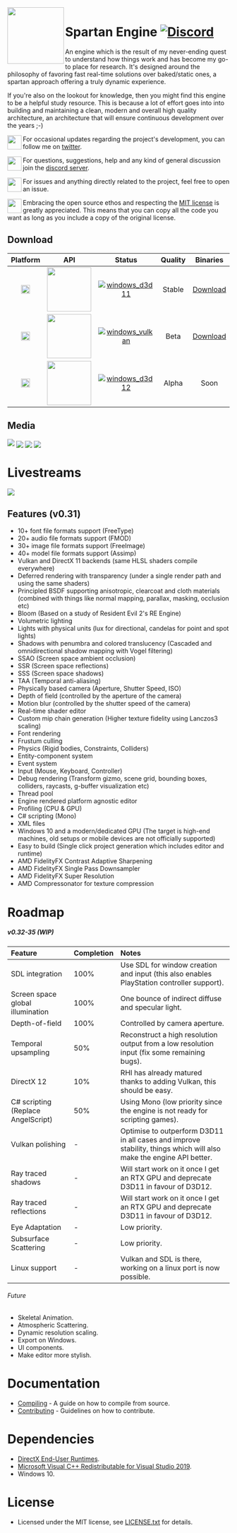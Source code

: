 

<img align="left" width="128" src="https://raw.githubusercontent.com/PanosK92/SpartanEngine/master/Data/logo256.png"/>

# Spartan Engine [![Discord](https://img.shields.io/discord/677302405263785986?label=Discord)](https://discord.gg/TG5r2BS)

<p>An engine which is the result of my never-ending quest to understand how things work and has become my go-to place for research. It's designed around the philosophy of favoring fast real-time solutions over baked/static ones, a spartan approach offering a truly dynamic experience.</p>

<p>If you're also on the lookout for knowledge, then you might find this engine to be a helpful study resource. This is because a lot of effort goes into into building and maintaining a clean, modern and overall high quality architecture, an architecture that will ensure continuous development over the years ;-) </p> 

<p><img align="left" width="32" src="https://valentingom.files.wordpress.com/2016/03/twitter-logo2.png"/>For occasional updates regarding the project's development, you can follow me on <a href="https://twitter.com/panoskarabelas1?ref_src=twsrc%5Etfw">twitter</a>.</p> 

<img align="left" width="32" src="https://www.freepnglogos.com/uploads/discord-logo-png/discord-logo-vector-download-0.png">For questions, suggestions, help and any kind of general discussion join the [discord server](https://discord.gg/TG5r2BS).

<img align="left" width="32" src="https://cdn-icons-png.flaticon.com/512/25/25231.png">For issues and anything directly related to the project, feel free to open an issue.

<img align="left" width="32" src="https://opensource.org/files/OSIApproved_1.png">Embracing the open source ethos and respecting the <a href="https://en.wikipedia.org/wiki/MIT_License">MIT license</a> is greatly appreciated. This means that you can copy all the code you want as long as you include a copy of the original license.</p>

## Download
Platform | API | Status | Quality | Binaries
:-:|:-:|:-:|:-:|:-:|
<img src="https://raw.githubusercontent.com/PanosK92/SpartanEngine/master/docs/logo_windows.png" width="20"/>|<img src="https://raw.githubusercontent.com/PanosK92/SpartanEngine/master/docs/logo_d3d11.png" width="100"/>|[![windows_d3d11](https://github.com/PanosK92/SpartanEngine/actions/workflows/windows_d3d11.yml/badge.svg)](https://github.com/PanosK92/SpartanEngine/actions/workflows/windows_d3d11.yml)|Stable|[Download](https://nightly.link/PanosK92/SpartanEngine/workflows/windows_d3d11/master/windows_d3d11.zip)
<img src="https://raw.githubusercontent.com/PanosK92/SpartanEngine/master/docs/logo_windows.png" width="20"/>|<img src="https://raw.githubusercontent.com/PanosK92/SpartanEngine/master/docs/logo_vulkan.png" width="100"/>|[![windows_vulkan](https://github.com/PanosK92/SpartanEngine/actions/workflows/windows_vulkan.yml/badge.svg)](https://github.com/PanosK92/SpartanEngine/actions/workflows/windows_vulkan.yml)|Beta|[Download](https://nightly.link/PanosK92/SpartanEngine/workflows/windows_vulkan/master/windows_vulkan.zip)
<img src="https://raw.githubusercontent.com/PanosK92/SpartanEngine/master/docs/logo_windows.png" width="20"/>|<img src="https://raw.githubusercontent.com/PanosK92/SpartanEngine/master/docs/logo_d3d12.png" width="100"/>|[![windows_d3d12](https://github.com/PanosK92/SpartanEngine/actions/workflows/windows_d3d12.yml/badge.svg)](https://github.com/PanosK92/SpartanEngine/actions/workflows/windows_d3d12.yml)|Alpha|Soon

## Media
[![](https://i.imgur.com/j6zIEI9.jpg)](https://www.youtube.com/watch?v=RIae1ma_DSo)
<img align="center" src="https://raw.githubusercontent.com/PanosK92/SpartanEngine/master/Data/readme_screen_1.1.jpg"/>
<img align="center" src="https://raw.githubusercontent.com/PanosK92/SpartanEngine/master/Data/readme_screen_2.1.jpg"/>
<img align="center" src="https://raw.githubusercontent.com/PanosK92/SpartanEngine/master/Data/readme_screen_3.2.jpg"/>

# Livestreams
[
![](https://am3pap002files.storage.live.com/y4m668NLa90wXlIgOKHRYwgaXWRxxdqMFr2U4zE1ZTPl55iZfEbmbNJMASJLxYrpXe6rb0TgYfNJRLOwb9eJV1ncDTueeBQtKxhC2m0N_g4G8II87RV9yRU_l7X8b294hA70yziCMCnMlbA9-w8UTT1eDvj9srgU6RxGspRYAKJwPDKPtBdYXPFS4FHtZq2kOgBhu2taWMrJplNriPGcQEMTumN6BAdWp-xrHzwEfA1OjM?encodeFailures=1&width=2213&height=1245)](https://www.youtube.com/watch?v=QcytU6AKwqk)

## Features (v0.31)
- 10+ font file formats support (FreeType)
- 20+ audio file formats support (FMOD)
- 30+ image file formats support (FreeImage)
- 40+ model file formats support (Assimp)
- Vulkan and DirectX 11 backends (same HLSL shaders compile everywhere)
- Deferred rendering with transparency (under a single render path and using the same shaders)
- Principled BSDF supporting anisotropic, clearcoat and cloth materials (combined with things like normal mapping, parallax, masking, occlusion etc)
- Bloom (Based on a study of Resident Evil 2's RE Engine)
- Volumetric lighting
- Lights with physical units (lux for directional, candelas for point and spot lights)
- Shadows with penumbra and colored translucency (Cascaded and omnidirectional shadow mapping with Vogel filtering)
- SSAO (Screen space ambient occlusion)
- SSR (Screen space reflections)
- SSS (Screen space shadows)
- TAA (Temporal anti-aliasing)
- Physically based camera (Aperture, Shutter Speed, ISO)
- Depth of field (controlled by the aperture of the camera)
- Motion blur (controlled by the shutter speed of the camera)
- Real-time shader editor
- Custom mip chain generation (Higher texture fidelity using Lanczos3 scaling)
- Font rendering
- Frustum culling
- Physics (Rigid bodies, Constraints, Colliders)
- Entity-component system
- Event system
- Input (Mouse, Keyboard, Controller)
- Debug rendering (Transform gizmo, scene grid, bounding boxes, colliders, raycasts, g-buffer visualization etc)
- Thread pool
- Engine rendered platform agnostic editor
- Profiling (CPU & GPU)
- C# scripting (Mono)
- XML files
- Windows 10 and a modern/dedicated GPU (The target is high-end machines, old setups or mobile devices are not officially supported)
- Easy to build (Single click project generation which includes editor and runtime)
- AMD FidelityFX Contrast Adaptive Sharpening
- AMD FidelityFX Single Pass Downsampler
- AMD FidelityFX Super Resolution
- AMD Compressonator for texture compression

# Roadmap

##### v0.32-35 (WIP)
Feature     					 	| Completion | Notes 
:-          					 	| :-         | :-
SDL integration 					| 100%		 | Use SDL for window creation and input (this also enables PlayStation controller support).
Screen space global illumination 	| 100%		 | One bounce of indirect diffuse and specular light.
Depth-of-field					 	| 100%        | Controlled by camera aperture.
Temporal upsampling					| 50%		 | Reconstruct a high resolution output from a low resolution input (fix some remaining bugs).
DirectX 12						 	| 10%		 | RHI has already matured thanks to adding Vulkan, this should be easy.
C# scripting (Replace AngelScript) 	| 50%		 | Using Mono (low priority since the engine is not ready for scripting games).
Vulkan polishing 	 				| -		  	 | Optimise to outperform D3D11 in all cases and improve stability, things which will also make the engine API better.
Ray traced shadows				 	| -          | Will start work on it once I get an RTX GPU and deprecate D3D11 in favour of D3D12.
Ray traced reflections			 	| -          | Will start work on it once I get an RTX GPU and deprecate D3D11 in favour of D3D12.
Eye Adaptation 					 	| -          | Low priority.
Subsurface Scattering 			 	| -          | Low priority.
Linux support			 	        | -          | Vulkan and SDL is there, working on a linux port is now possible.

###### Future
- Skeletal Animation.
- Atmospheric Scattering.
- Dynamic resolution scaling.
- Export on Windows.
- UI components.
- Make editor more stylish.

# Documentation
- [Compiling](https://github.com/PanosK92/SpartanEngine/blob/master/docs/compiling_from_source/compiling_from_source.md) - A guide on how to compile from source.
- [Contributing](https://github.com/PanosK92/SpartanEngine/blob/master/docs/CONTRIBUTING.md) - Guidelines on how to contribute.

# Dependencies
- [DirectX End-User Runtimes](https://www.microsoft.com/en-us/download/details.aspx?id=8109).
- [Microsoft Visual C++ Redistributable for Visual Studio 2019](https://aka.ms/vs/16/release/VC_redist.x64.exe).
- Windows 10.

# License
- Licensed under the MIT license, see [LICENSE.txt](https://github.com/PanosK92/SpartanEngine/blob/master/docs/LICENSE.txt) for details.
